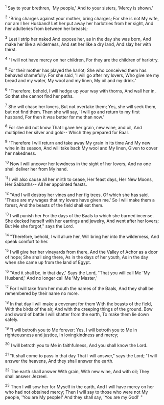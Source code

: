 <sup>1</sup> 
Say to your brethren, 'My people,' And to your sisters, 'Mercy is shown.' 

<sup>2</sup> 
"Bring charges against your mother, bring charges; For she is not My wife, nor am I her Husband! Let her put away her harlotries from her sight, And her adulteries from between her breasts; 

<sup>3</sup> 
Lest I strip her naked And expose her, as in the day she was born, And make her like a wilderness, And set her like a dry land, And slay her with thirst. 

<sup>4</sup> 
"I will not have mercy on her children, For they are the children of harlotry. 

<sup>5</sup> 
For their mother has played the harlot; She who conceived them has behaved shamefully. For she said, 'I will go after my lovers, Who give me my bread and my water, My wool and my linen, My oil and my drink.' 

<sup>6</sup> 
"Therefore, behold, I will hedge up your way with thorns, And wall her in, So that she cannot find her paths. 

<sup>7</sup> 
She will chase her lovers, But not overtake them; Yes, she will seek them, but not find them. Then she will say, 'I will go and return to my first husband, For then it was better for me than now.' 

<sup>8</sup> 
For she did not know That I gave her grain, new wine, and oil, And multiplied her silver and gold-- Which they prepared for Baal. 

<sup>9</sup> 
"Therefore I will return and take away My grain in its time And My new wine in its season, And will take back My wool and My linen, Given to cover her nakedness. 

<sup>10</sup> 
Now I will uncover her lewdness in the sight of her lovers, And no one shall deliver her from My hand. 

<sup>11</sup> 
I will also cause all her mirth to cease, Her feast days, Her New Moons, Her Sabbaths-- All her appointed feasts. 

<sup>12</sup> 
"And I will destroy her vines and her fig trees, Of which she has said, 'These are my wages that my lovers have given me.' So I will make them a forest, And the beasts of the field shall eat them. 

<sup>13</sup> 
I will punish her For the days of the Baals to which she burned incense. She decked herself with her earrings and jewelry, And went after her lovers; But Me she forgot," says the Lord.

<sup>14</sup> 
"Therefore, behold, I will allure her, Will bring her into the wilderness, And speak comfort to her. 

<sup>15</sup> 
I will give her her vineyards from there, And the Valley of Achor as a door of hope; She shall sing there, As in the days of her youth, As in the day when she came up from the land of Egypt. 

<sup>16</sup> 
"And it shall be, in that day," Says the Lord, "That you will call Me 'My Husband,' And no longer call Me 'My Master,' 

<sup>17</sup> 
For I will take from her mouth the names of the Baals, And they shall be remembered by their name no more. 

<sup>18</sup> 
In that day I will make a covenant for them With the beasts of the field, With the birds of the air, And with the creeping things of the ground. Bow and sword of battle I will shatter from the earth, To make them lie down safely. 

<sup>19</sup> 
"I will betroth you to Me forever; Yes, I will betroth you to Me In righteousness and justice, In lovingkindness and mercy; 

<sup>20</sup> 
I will betroth you to Me in faithfulness, And you shall know the Lord. 

<sup>21</sup> 
"It shall come to pass in that day That I will answer," says the Lord; "I will answer the heavens, And they shall answer the earth. 

<sup>22</sup> 
The earth shall answer With grain, With new wine, And with oil; They shall answer Jezreel. 

<sup>23</sup> 
Then I will sow her for Myself in the earth, And I will have mercy on her who had not obtained mercy; Then I will say to those who were not My people, 'You are My people!' And they shall say, 'You are my God!' "